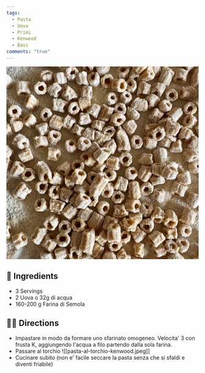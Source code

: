 ```yaml
---
tags:
  - Pasta
  - Uova
  - Primi
  - Kenwood
  - Basi
comments: "true"
---
```


![](../images/pasta-al-torchio.jpeg)

## 🧾 Ingredients

- 3 Servings
- 2 Uova o 32g di acqua
- 160-200 g Farina di Semola

## 👩‍🍳 Directions

- Impastare in modo da formare uno sfarinato omogeneo. Velocita' 3 con frusta K, aggiungendo l'acqua a filo partendo dalla sola farina.
- Passare al torchio
![[pasta-al-torchio-kenwood.jpeg]]
- Cucinare subito (non e' facile seccare la pasta senza che si sfaldi e diventi friabile)

